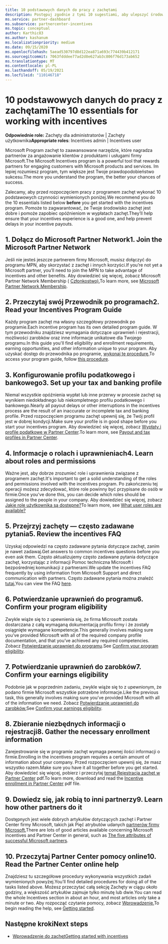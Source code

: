 ```yaml
---
title: 10 podstawowych danych do pracy z zachętami
description: Postępuj zgodnie z tymi 10 sugestiami, aby ulepszyć środowisko programu zachęt i szybciej otrzymywać wypłaty.
ms.service: partner-dashboard
ms.subservice: partnercenter-incentives
ms.topic: conceptual
author: Karthic83
ms.author: kashanum
ms.localizationpriority: medium
ms.date: 09/15/2020
ms.openlocfilehash: 5aead530797d8d122ea871a693c774439b412171
ms.sourcegitcommit: 7063fdddee77ad2d8e627ab3c806f76d173ab652
ms.translationtype: MT
ms.contentlocale: pl-PL
ms.lasthandoff: 05/19/2021
ms.locfileid: "110146718"
---
```

# <a name="the-10-essentials-for-working-with-incentives"></a><span data-ttu-id="16c96-103">10 podstawowych danych do pracy z zachętami</span><span class="sxs-lookup"><span data-stu-id="16c96-103">The 10 essentials for working with incentives</span></span>

<span data-ttu-id="16c96-104">**Odpowiednie role:** Zachęty dla administratorów | Zachęty użytkownika</span><span class="sxs-lookup"><span data-stu-id="16c96-104">**Appropriate roles**: Incentives admin | Incentives user</span></span>

<span data-ttu-id="16c96-105">Microsoft Program zachęt to zaawansowane narzędzie, które nagradza partnerów za angażowanie klientów z produktami i usługami firmy Microsoft.</span><span class="sxs-lookup"><span data-stu-id="16c96-105">The Microsoft Incentives program is a powerful tool that rewards partners for engaging customers with Microsoft products and services.</span></span> <span data-ttu-id="16c96-106">Im lepiej rozumiesz program, tym większe jest Twoje prawdopodobieństwo sukcesu.</span><span class="sxs-lookup"><span data-stu-id="16c96-106">The more you understand the program, the better your chances of success.</span></span>

<span data-ttu-id="16c96-107">Zalecamy, aby przed rozpoczęciem pracy z  programem zachęt wykonać 10 podstawowych czynności wymienionych poniżej.</span><span class="sxs-lookup"><span data-stu-id="16c96-107">We recommend you do the 10 essentials listed below **before** you get started with the incentives program.</span></span> <span data-ttu-id="16c96-108">Pomoże to zagwarantować, że Twoje środowisko zachęt jest dobre i pomoże zapobiec opóźnieniom w wypłatach zachęt.</span><span class="sxs-lookup"><span data-stu-id="16c96-108">They’ll help ensure that your incentives experience is a good one, and help prevent delays in your incentive payouts.</span></span>

## <a name="1-join-the-microsoft-partner-network"></a><span data-ttu-id="16c96-109">1. Dołącz do Microsoft Partner Network</span><span class="sxs-lookup"><span data-stu-id="16c96-109">1. Join the Microsoft Partner Network</span></span>

<span data-ttu-id="16c96-110">Jeśli nie jesteś jeszcze partnerem firmy Microsoft, musisz dołączyć do programu MPN, aby skorzystać z zachęt i innych korzyści.</span><span class="sxs-lookup"><span data-stu-id="16c96-110">If you’re not yet a Microsoft partner, you’ll need to join the MPN to take advantage of incentives and other benefits.</span></span> <span data-ttu-id="16c96-111">Aby dowiedzieć się więcej, zobacz Microsoft Partner Network Membership ( [Członkostwo).](https://partner.microsoft.com/membership)</span><span class="sxs-lookup"><span data-stu-id="16c96-111">To learn more, see [Microsoft Partner Network Membership](https://partner.microsoft.com/membership).</span></span>

## <a name="2-read-your-incentives-program-guide"></a><span data-ttu-id="16c96-112">2. Przeczytaj swój Przewodnik po programach</span><span class="sxs-lookup"><span data-stu-id="16c96-112">2. Read your Incentives Program Guide</span></span>

<span data-ttu-id="16c96-113">Każdy program zachęt ma własny szczegółowy przewodnik po programie.</span><span class="sxs-lookup"><span data-stu-id="16c96-113">Each incentive program has its own detailed program guide.</span></span> <span data-ttu-id="16c96-114">W tym przewodniku znajdziesz wymagania dotyczące uprawnień i rejestracji, możliwości zarobków oraz inne informacje unikatowe dla Twojego programu.</span><span class="sxs-lookup"><span data-stu-id="16c96-114">In this guide you'll find eligibility and enrollment requirements, earning opportunities, and other information unique to your program.</span></span> <span data-ttu-id="16c96-115">Aby uzyskać dostęp do przewodnika po programie, [wykonaj tę procedurę.](incentives-determined-your-program-eligibility.md#determining-your-program-eligibility)</span><span class="sxs-lookup"><span data-stu-id="16c96-115">To access your program guide, follow [this procedure](incentives-determined-your-program-eligibility.md#determining-your-program-eligibility).</span></span>

## <a name="3-set-up-your-tax-and-banking-profile"></a><span data-ttu-id="16c96-116">3. Konfigurowanie profilu podatkowego i bankowego</span><span class="sxs-lookup"><span data-stu-id="16c96-116">3. Set up your tax and banking profile</span></span>

<span data-ttu-id="16c96-117">Niemal wszystkie opóźnienia wypłat lub inne przerwy w procesie zachęt są wynikiem niedokładnego lub niekompletnego profilu podatkowego i bankowego.</span><span class="sxs-lookup"><span data-stu-id="16c96-117">Nearly all payout delays or other interruptions in the incentives process are the result of an inaccurate or incomplete tax and banking profile.</span></span> <span data-ttu-id="16c96-118">Przed rozpoczęciem programu zachęt upewnij się, że Twój profil jest w dobrej kondycji.</span><span class="sxs-lookup"><span data-stu-id="16c96-118">Make sure your profile is in good shape before you start your incentives program.</span></span> <span data-ttu-id="16c96-119">Aby dowiedzieć się więcej, zobacz [Wypłaty i profile podatkowe w Partner Center](incentives-create-and-manage-your-payout-and-tax-profiles.md).</span><span class="sxs-lookup"><span data-stu-id="16c96-119">To learn more, see [Payout and tax profiles in Partner Center](incentives-create-and-manage-your-payout-and-tax-profiles.md).</span></span>

## <a name="4-learn-about-roles-and-permissions"></a><span data-ttu-id="16c96-120">4. Informacje o rolach i uprawnieniach</span><span class="sxs-lookup"><span data-stu-id="16c96-120">4. Learn about roles and permissions</span></span>

<span data-ttu-id="16c96-121">Ważne jest, aby dobrze zrozumieć role i uprawnienia związane z programem zachęt.</span><span class="sxs-lookup"><span data-stu-id="16c96-121">It's important to get a solid understanding of the roles and permissions involved with the incentives program.</span></span> <span data-ttu-id="16c96-122">Po zakończeniu tej operacji możesz zdecydować, które role powinny być przypisane do osób w firmie.</span><span class="sxs-lookup"><span data-stu-id="16c96-122">Once you've done this, you can decide which roles should be assigned to the people in your company.</span></span> <span data-ttu-id="16c96-123">Aby dowiedzieć się więcej, zobacz [Jakie role użytkownika są dostępne?](incentives-faq.md#what-user-roles-are-available)</span><span class="sxs-lookup"><span data-stu-id="16c96-123">To learn more, see [What user roles are available?](incentives-faq.md#what-user-roles-are-available)</span></span>

## <a name="5-review-the-incentives-faq"></a><span data-ttu-id="16c96-124">5. Przejrzyj zachęty — często zadawane pytania</span><span class="sxs-lookup"><span data-stu-id="16c96-124">5. Review the incentives FAQ</span></span>

<span data-ttu-id="16c96-125">Uzyskaj odpowiedzi na często zadawane pytania dotyczące zachęt, zanim je nawet zadawaj.</span><span class="sxs-lookup"><span data-stu-id="16c96-125">Get answers to common incentives questions before you even ask them.</span></span> <span data-ttu-id="16c96-126">Często aktualizujemy często zadawane pytania dotyczące zachęt, korzystając z informacji Pomoc techniczna Microsoft i bezpośredniej komunikacji z partnerami.</span><span class="sxs-lookup"><span data-stu-id="16c96-126">We update the incentives FAQ frequently by using information from Microsoft Support and direct communication with partners.</span></span> <span data-ttu-id="16c96-127">Często zadawane pytania można znaleźć [tutaj.](incentives-faq.md)</span><span class="sxs-lookup"><span data-stu-id="16c96-127">You can view the FAQ [here](incentives-faq.md).</span></span>

## <a name="6-confirm-your-program-eligibility"></a><span data-ttu-id="16c96-128">6. Potwierdzanie uprawnień do programu</span><span class="sxs-lookup"><span data-stu-id="16c96-128">6. Confirm your program eligibility</span></span>

<span data-ttu-id="16c96-129">Zwykle wiąże się to z upewnienia się, że firma Microsoft została dostarczana z całą wymaganą dokumentacją profilu firmy i że zostały osiągnięte wymagane kompetencje.</span><span class="sxs-lookup"><span data-stu-id="16c96-129">This generally involves making sure you’ve provided Microsoft with all of the required company profile documentation, and that you’ve achieved any required competencies.</span></span> <span data-ttu-id="16c96-130">Zobacz [Potwierdzanie uprawnień do programu](incentives-determined-your-program-eligibility.md).</span><span class="sxs-lookup"><span data-stu-id="16c96-130">See [Confirm your program eligibility](incentives-determined-your-program-eligibility.md).</span></span>

## <a name="7-confirm-your-earnings-eligibility"></a><span data-ttu-id="16c96-131">7. Potwierdzanie uprawnień do zarobków</span><span class="sxs-lookup"><span data-stu-id="16c96-131">7. Confirm your earnings eligibility</span></span>

<span data-ttu-id="16c96-132">Podobnie jak w poprzednim zadaniu, zwykle wiąże się to z upewnionym, że podano firmie Microsoft wszystkie potrzebne informacje.</span><span class="sxs-lookup"><span data-stu-id="16c96-132">Like the previous task, this generally involves making sure you’ve provided Microsoft with all of the information we need.</span></span> <span data-ttu-id="16c96-133">Zobacz [Potwierdzanie uprawnień do zarobków.](incentives-confirm-your-earnings-eligibility.md)</span><span class="sxs-lookup"><span data-stu-id="16c96-133">See [Confirm your earnings eligibility](incentives-confirm-your-earnings-eligibility.md).</span></span>

## <a name="8-gather-the-necessary-enrollment-information"></a><span data-ttu-id="16c96-134">8. Zbieranie niezbędnych informacji o rejestracji</span><span class="sxs-lookup"><span data-stu-id="16c96-134">8. Gather the necessary enrollment information</span></span>

<span data-ttu-id="16c96-135">Zarejestrowanie się w programie zachęt wymaga pewnej ilości informacji o firmie.</span><span class="sxs-lookup"><span data-stu-id="16c96-135">Enrolling in the incentives program requires a certain amount of information about your company.</span></span> <span data-ttu-id="16c96-136">Przed rozpoczęciem upewnij się, że masz wszystko razem.</span><span class="sxs-lookup"><span data-stu-id="16c96-136">Make sure you have it all together before you get started.</span></span> <span data-ttu-id="16c96-137">Aby dowiedzieć się więcej, pobierz i przeczytaj [temat Rejestracja zachęt w Partner Center](https://assetsprod.microsoft.com/partner-center-incentives-enrollment.pdf) pdf.</span><span class="sxs-lookup"><span data-stu-id="16c96-137">To learn more, download and read the [Incentive enrollment in Partner Center](https://assetsprod.microsoft.com/partner-center-incentives-enrollment.pdf) pdf file.</span></span>

## <a name="9-learn-how-other-partners-do-it"></a><span data-ttu-id="16c96-138">9. Dowiedz się, jak robią to inni partnerzy</span><span class="sxs-lookup"><span data-stu-id="16c96-138">9. Learn how other partners do it</span></span>

<span data-ttu-id="16c96-139">Dostępnych jest wiele dobrych artykułów dotyczących zachęt i Partner Center firmy Microsoft, takich jak Pięć atrybutów udanych [partnerów firmy Microsoft.](https://www.microsoft.com/en-us/us-partner-blog/2019/08/29/the-five-attributes-of-successful-microsoft-partners/)</span><span class="sxs-lookup"><span data-stu-id="16c96-139">There are lots of good articles available concerning Microsoft incentives and Partner Center in general, such as [The five attributes of successful Microsoft partners](https://www.microsoft.com/en-us/us-partner-blog/2019/08/29/the-five-attributes-of-successful-microsoft-partners/).</span></span>

## <a name="10-read-the-partner-center-online-help"></a><span data-ttu-id="16c96-140">10. Przeczytaj Partner Center pomocy online</span><span class="sxs-lookup"><span data-stu-id="16c96-140">10. Read the Partner Center online help</span></span>

<span data-ttu-id="16c96-141">Znajdziesz tu szczegółowe procedury wykonywania wszystkich zadań wymienionych powyżej.</span><span class="sxs-lookup"><span data-stu-id="16c96-141">You’ll find detailed procedures for doing all of the tasks listed above.</span></span> <span data-ttu-id="16c96-142">Możesz przeczytać całą sekcję Zachęty w ciągu około godziny, a większość artykułów zajmuje tylko minutę lub dwie.</span><span class="sxs-lookup"><span data-stu-id="16c96-142">You can read the whole Incentives section in about an hour, and most articles only take a minute or two.</span></span> <span data-ttu-id="16c96-143">Aby rozpocząć czytanie pomocy, zobacz [Wprowadzenie.](incentives-get-started-intro.md)</span><span class="sxs-lookup"><span data-stu-id="16c96-143">To begin reading the help, see [Getting started](incentives-get-started-intro.md).</span></span>

## <a name="next-steps"></a><span data-ttu-id="16c96-144">Następne kroki</span><span class="sxs-lookup"><span data-stu-id="16c96-144">Next steps</span></span>

- [<span data-ttu-id="16c96-145">Wprowadzenie do zachęt</span><span class="sxs-lookup"><span data-stu-id="16c96-145">Getting started with incentives</span></span>](incentives-get-started-intro.md)
